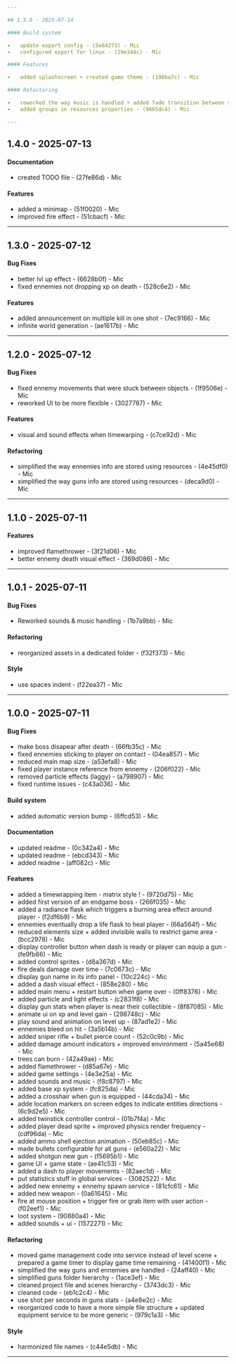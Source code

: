 ```yaml
---

## 1.5.0 - 2025-07-14

#### Build system

-   update export config - (5e84273) - Mic
-   configured export for linux - (29e344c) - Mic

#### Features

-   added splashscreen + created game theme - (190ba7c) - Mic

#### Refactoring

-   reworked the way music is handled + added fade transition between scenes - (349eead) - Mic
-   added groups in resources properties - (9665dc4) - Mic

---
```


## 1.4.0 - 2025-07-13

#### Documentation

-   created TODO file - (27fe86d) - Mic

#### Features

-   added a minimap - (51f0020) - Mic
-   improved fire effect - (51cbacf) - Mic

---

## 1.3.0 - 2025-07-12

#### Bug Fixes

-   better lvl up effect - (6628b0f) - Mic
-   fixed ennemies not dropping xp on death - (528c6e2) - Mic

#### Features

-   added announcement on multiple kill in one shot - (7ec9166) - Mic
-   infinite world generation - (ae1617b) - Mic

---

## 1.2.0 - 2025-07-12

#### Bug Fixes

-   fixed ennemy movements that were stuck between objects - (1f9506e) - Mic
-   reworked UI to be more flexible - (3027787) - Mic

#### Features

-   visual and sound effects when timewarping - (c7ce92d) - Mic

#### Refactoring

-   simplified the way ennemies info are stored using resources - (4e45df0) - Mic
-   simplified the way guns info are stored using resources - (deca9d0) - Mic

---

## 1.1.0 - 2025-07-11

#### Features

-   improved flamethrower - (3f21d06) - Mic
-   better ennemy death visual effect - (369d086) - Mic

---

## 1.0.1 - 2025-07-11

#### Bug Fixes

-   Reworked sounds & music handling - (1b7a9bb) - Mic

#### Refactoring

-   reorganized assets in a dedicated folder - (f32f373) - Mic

#### Style

-   use spaces indent - (f22ea37) - Mic

---

## 1.0.0 - 2025-07-11

#### Bug Fixes

-   make boss disapear after death - (66fb35c) - Mic
-   fixed ennemies sticking to player on contact - (04ea857) - Mic
-   reduced main map size - (a53efa8) - Mic
-   fixed player instance reference from ennemy - (206f022) - Mic
-   removed particle effects (laggy) - (a798907) - Mic
-   fixed runtime issues - (c43a036) - Mic

#### Build system

-   added automatic version bump - (6ffcd53) - Mic

#### Documentation

-   updated readme - (0c342a4) - Mic
-   updated readme - (ebcd343) - Mic
-   added readme - (aff082c) - Mic

#### Features

-   added a timewrapping item - matrix style ! - (9720d75) - Mic
-   added first version of an endgame boss - (266f035) - Mic
-   added a radiance flask which triggers a burning area effect around player - (f2df6b9) - Mic
-   ennemies eventually drop a life flask to heal player - (66a564f) - Mic
-   reduced elements size + added invisible walls to restrict game area - (bcc2978) - Mic
-   display controller button when dash is ready or player can equip a gun - (fe9fb66) - Mic
-   added control sprites - (d8a367d) - Mic
-   fire deals damage over time - (7c0673c) - Mic
-   display gun name in its info panel - (10c224c) - Mic
-   added a dash visual effect - (858e280) - Mic
-   added main menu + restart button when game over - (0ff8376) - Mic
-   added particle and light effects - (c2831f8) - Mic
-   display gun stats when player is near their collectible - (8f87085) - Mic
-   animate ui on xp and level gain - (298748c) - Mic
-   play sound and animation on level up - (87ad1e2) - Mic
-   ennemies bleed on hit - (3a5b14b) - Mic
-   added sniper rifle + bullet pierce count - (52c0c9b) - Mic
-   added damage amount indicators + improved environment - (5a45e68) - Mic
-   trees can burn - (42a49ae) - Mic
-   added flamethrower - (d85a67e) - Mic
-   added game settings - (4e3e25a) - Mic
-   added sounds and music - (f8c8797) - Mic
-   added base xp system - (fc825da) - Mic
-   added a crosshair when gun is equipped - (44cda34) - Mic
-   adde location markers on screen edges to indicate entities directions - (6c9d2e5) - Mic
-   added twinstick controller control - (01b7f4a) - Mic
-   added player dead sprite + improved physics render frequency - (cdf96da) - Mic
-   added ammo shell ejection animation - (50eb85c) - Mic
-   made bullets configurable for all guns - (e560a22) - Mic
-   added shotgun new gun - (f5695b1) - Mic
-   game UI + game state - (ae41c53) - Mic
-   added a dash to player movements - (82aec1d) - Mic
-   put statistics stuff in global services - (3082522) - Mic
-   added new ennemy + ennemy spawn service - (81cfc61) - Mic
-   added new weapon - (0a61645) - Mic
-   fire at mouse position + trigger fire or grab item with user action - (f02eef1) - Mic
-   loot system - (90880a4) - Mic
-   added sounds + ui - (1572271) - Mic

#### Refactoring

-   moved game management code into service instead of level scene + prepared a game timer to display game time remaining - (41400f1) - Mic
-   simplified the way guns and ennemies are handled - (24aff40) - Mic
-   simplified guns folder hierarchy - (1ace3ef) - Mic
-   cleaned project file and scenes hierarchy - (3743dc3) - Mic
-   cleaned code - (eb1c2c4) - Mic
-   use shot per seconds in guns stats - (a4e8e2c) - Mic
-   reorganized code to have a more simple file structure + updated equipment service to be more generic - (979c1a3) - Mic

#### Style

-   harmonized file names - (c44e5db) - Mic

---
